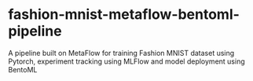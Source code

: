 # fashion-mnist-metaflow-bentoml-pipeline
A pipeline built on MetaFlow for training Fashion MNIST dataset using Pytorch, experiment tracking using MLFlow and model deployment using BentoML
